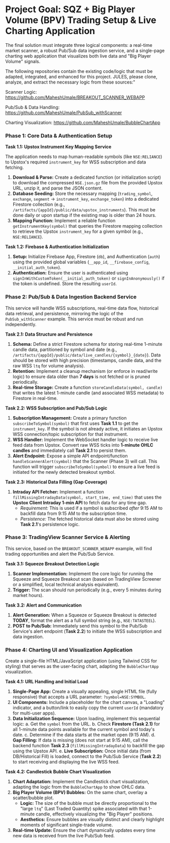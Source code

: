 # Project Goal: **SQZ + Big Player Volume (BPV) Trading Setup & Live Charting Application**

The final solution must integrate three logical components: a real-time market scanner, a robust Pub/Sub data ingestion service, and a single-page charting web application that visualizes both live data and "Big Player Volume" signals.



The following repositories contain the existing code/logic that must be adapted, integrated, and enhanced for this project. JULES, please clone, analyze, and extract the necessary logic from these sources:"

Scanner Logic: https://github.com/MaheshUmale/BREAKOUT_SCANNER_WEBAPP

Pub/Sub & Data Handling: https://github.com/MaheshUmale/PubSub_withScanner

Charting Visualization: https://github.com/MaheshUmale/BubbleChartApp


### Phase 1: Core Data & Authentication Setup

**Task 1.1: Upstox Instrument Key Mapping Service**

The application needs to map human-readable symbols (like `NSE:RELIANCE`) to Upstox's required `instrument_key` for WSS subscription and data fetching.

1.  **Download & Parse:** Create a dedicated function (or initialization script) to download the compressed `NSE.json.gz` file from the provided Upstox URL, unzip it, and parse the JSON content.
2.  **Database Seeding:** Store the necessary mapping (`trading_symbol`, `exchange`, `segment` -> `instrument_key`, `exchange_token`) into a dedicated Firestore collection (e.g., `/artifacts/{appId}/public/data/upstox_instruments`). This must be done daily or upon startup if the existing map is older than 24 hours.
3.  **Mapping Function:** Implement a reliable function `getInstrumentKey(symbol)` that queries the Firestore mapping collection to retrieve the Upstox `instrument_key` for a given symbol (e.g., `NSE:RELIANCE`).

**Task 1.2: Firebase & Authentication Initialization**

1.  **Setup:** Initialize Firebase App, Firestore (`db`), and Authentication (`auth`) using the provided global variables (`__app_id`, `__firebase_config`, `__initial_auth_token`).
2.  **Authentication:** Ensure the user is authenticated using `signInWithCustomToken(__initial_auth_token)` or `signInAnonymously()` if the token is undefined. Store the resulting `userId`.

### Phase 2: Pub/Sub & Data Ingestion Backend Service

This service will handle WSS subscriptions, real-time data flow, historical data retrieval, and persistence, mirroring the logic of the `PubSub_withScanner` example. This service must be robust and run independently.

**Task 2.1: Data Structure and Persistence**

1.  **Schema:** Define a strict Firestore schema for storing real-time 1-minute candle data, partitioned by symbol and date (e.g., `/artifacts/{appId}/public/data/live_candles/{symbol}_{date}`). Data should be stored with high precision (timestamps, candle data, and the raw WSS `ltq` for volume analysis).
2.  **Retention:** Implement a cleanup mechanism (or enforce in read/write logic) to ensure data older than **7 days** is not fetched or is pruned periodically.
3.  **Real-time Storage:** Create a function `storeCandleData(symbol, candle)` that writes the latest 1-minute candle (and associated WSS metadata) to Firestore in real-time.

**Task 2.2: WSS Subscription and Pub/Sub Logic**

1.  **Subscription Management:** Create a primary function `subscribeToSymbol(symbol)` that first uses **Task 1.1** to get the `instrument_key`. If the symbol is not already active, it initiates an Upstox WSS connection/topic subscription for that instrument.
2.  **WSS Handler:** Implement the WebSocket handler logic to receive live feed data from Upstox. Convert raw WSS ticks into **1-minute OHLC candles** and immediately call **Task 2.1** to persist them.
3.  **Alert Endpoint:** Expose a simple API endpoint/function `handleScannerAlert(symbol)` that the Scanner (Phase 3) will call. This function will trigger `subscribeToSymbol(symbol)` to ensure a live feed is initiated for the newly detected breakout symbol.

**Task 2.3: Historical Data Filling (Gap Coverage)**

1.  **Intraday API Fetcher:** Implement a function `fillMissingIntradayData(symbol, start_time, end_time)` that uses the **Upstox Client Intraday 1-min API** to fetch data for any time gap.
    * *Requirement:* This is used if a symbol is subscribed *after* 9:15 AM to backfill data from 9:15 AM to the subscription time.
    * *Persistence:* The fetched historical data must also be stored using **Task 2.1**'s persistence logic.

### Phase 3: TradingView Scanner Service & Alerting

This service, based on the `BREAKOUT_SCANNER_WEBAPP` example, will find trading opportunities and alert the Pub/Sub Service.

**Task 3.1: Squeeze Breakout Detection Logic**

1.  **Scanner Implementation:** Implement the core logic for running the Squeeze and Squeeze Breakout scan (based on TradingView Screener or a simplified, local technical analysis equivalent).
2.  **Trigger:** The scan should run periodically (e.g., every 5 minutes during market hours).

**Task 3.2: Alert and Communication**

1.  **Alert Generation:** When a Squeeze or Squeeze Breakout is detected **TODAY**, format the alert as a full symbol string (e.g., `NSE:TATASTEEL`).
2.  **POST to Pub/Sub:** Immediately send this symbol to the Pub/Sub Service's alert endpoint (**Task 2.2**) to initiate the WSS subscription and data ingestion.

### Phase 4: Charting UI and Visualization Application

Create a single-file HTML/JavaScript application (using Tailwind CSS for styling) that serves as the user-facing chart, adapting the `BubbleChartApp` visualization.

**Task 4.1: URL Handling and Initial Load**

1.  **Single-Page App:** Create a visually appealing, single HTML file (fully responsive) that accepts a URL parameter: `?symbol=NSE:SYMBOL`.
2.  **UI Components:** Include a placeholder for the chart canvas, a "Loading" indicator, and a button/link to easily copy the current `userId` (mandatory for multi-user apps).
3.  **Data Initialization Sequence:** Upon loading, implement this sequential logic:
    a. Get the `symbol` from the URL.
    b. Check **Firestore (Task 2.1)** for all 1-minute data points available for the current symbol and today's date.
    c. Determine if the data starts at the market open (9:15 AM).
    d. **Gap Filling:** If data is missing (does not start at 9:15 AM), call the backend function **Task 2.3** (`fillMissingIntradayData`) to backfill the gap using the Upstox API.
    e. **Live Subscription:** Once initial data (from DB/Historical Fill) is loaded, connect to the Pub/Sub Service (**Task 2.2**) to start receiving and displaying the live WSS feed.

**Task 4.2: Candlestick Bubble Chart Visualization**

1.  **Chart Adaptation:** Implement the Candlestick chart visualization, adapting the logic from the `BubbleChartApp` to show OHLC data.
2.  **Big Player Volume (BPV) Bubbles:** On the same chart, overlay a scatter/bubble plot.
    * **Logic:** The size of the bubble must be directly proportional to the "large `ltq`" (Last Traded Quantity) spike associated with that 1-minute candle, effectively visualizing the "Big Player" positions.
    * **Aesthetics:** Ensure bubbles are visually distinct and clearly highlight moments of significant single-trade volume.
3.  **Real-time Update:** Ensure the chart dynamically updates every time new data is received from the live Pub/Sub feed.
